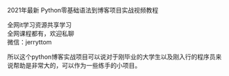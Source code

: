 2021年最新 Python零基础语法到博客项目实战视频教程

全网it学习资源共享学习<br>全网课程都有，欢迎私聊<br>微信：jerryttom<br>

所以这个python博客实战项目可以说对于刚毕业的大学生以及刚入行的程序员来说帮助是非常大的，可以作为一些练手的小项目。